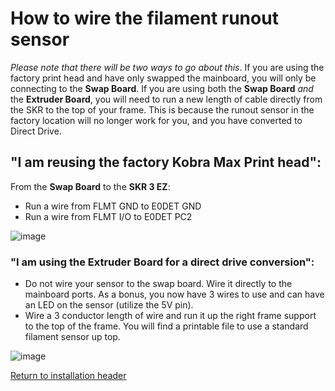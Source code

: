 # How to wire the filament runout sensor
_Please note that there will be two ways to go about this_. If you are using the factory print head and have only swapped the mainboard, you will only be connecting to the **Swap Board**.
If you are using both the **Swap Board** _and_ the **Extruder Board**, you will need to run a new length of cable directly from the SKR to the top of your frame. This is because the runout sensor in the factory location will no longer work for you, and you have converted to Direct Drive.

## "I am reusing the factory Kobra Max Print head":

From the **Swap Board** to the **SKR 3 EZ**:

- Run a wire from FLMT GND to E0DET GND
- Run a wire from FLMT I/O to E0DET PC2

![image](https://github.com/smartwareio/SWIO-Kobra-Max-Adapter-Kit/assets/139072083/6156724c-3a32-4a75-83cb-cc78d270d2e3)

### "I am using the Extruder Board for a direct drive conversion":

- Do not wire your sensor to the swap board. Wire it directly to the mainboard ports. As a bonus, you now have 3 wires to use and can have an LED on the sensor (utilize the 5V pin).
- Wire a 3 conductor length of wire and run it up the right frame support to the top of the frame. You will find a printable file to use a standard filament sensor up top.

![image](https://github.com/smartwareio/SWIO-Kobra-Max-Adapter-Kit/assets/139072083/2d968ce2-d4d3-4454-9d73-b15c3a9eb017)

[Return to installation header](https://github.com/smartwareio/SWIO-Kobra-Max-Adapter-Kit/tree/main#wiring-the-swap-board-under-development)
